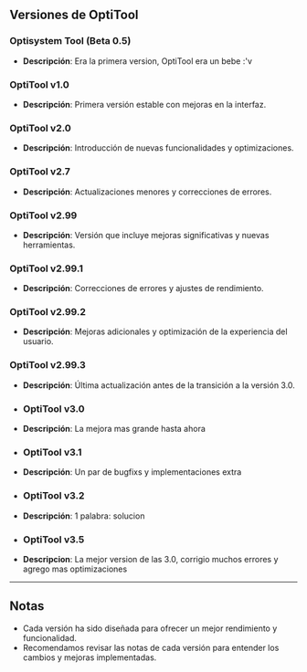 ## Versiones de OptiTool

### Optisystem Tool (Beta 0.5)
- **Descripción**: Era la primera version, OptiTool era un bebe :'v

### OptiTool v1.0
- **Descripción**: Primera versión estable con mejoras en la interfaz.

### OptiTool v2.0
- **Descripción**: Introducción de nuevas funcionalidades y optimizaciones.

### OptiTool v2.7
- **Descripción**: Actualizaciones menores y correcciones de errores.

### OptiTool v2.99
- **Descripción**: Versión que incluye mejoras significativas y nuevas herramientas.

### OptiTool v2.99.1
- **Descripción**: Correcciones de errores y ajustes de rendimiento.

### OptiTool v2.99.2
- **Descripción**: Mejoras adicionales y optimización de la experiencia del usuario.

### OptiTool v2.99.3
- **Descripción**: Última actualización antes de la transición a la versión 3.0.

- ### OptiTool v3.0
- **Descripción**: La mejora mas grande hasta ahora

 - ### OptiTool v3.1
 - **Descripción**: Un par de bugfixs y implementaciones extra

 - ### OptiTool v3.2
 - **Descripción**: 1 palabra: solucion

 - ### OptiTool v3.5
 - **Descripcion**: La mejor version de las 3.0, corrigio muchos errores y agrego mas optimizaciones
---

## Notas
- Cada versión ha sido diseñada para ofrecer un mejor rendimiento y funcionalidad.
- Recomendamos revisar las notas de cada versión para entender los cambios y mejoras implementadas.

